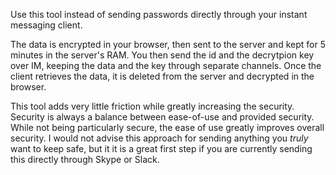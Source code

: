 Use this tool instead of sending passwords directly through your instant messaging client. 

The data is encrypted in your browser, then sent to the server and kept for 5 minutes in the server's RAM.
You then send the id and the decrytpion key over IM, keeping the data and the key through separate channels.
Once the client retrieves the data, it is deleted from the server and decrypted in the browser.

This tool adds very little friction while greatly increasing the security. Security is always a balance between ease-of-use and provided security. While not being particularly secure, the ease of use greatly improves overall security. I would not advise this approach for sending anything you _truly_ want to keep safe, but it it is a great first step if you are currently sending this directly through Skype or Slack.
